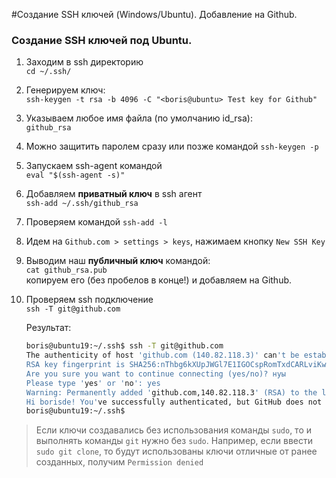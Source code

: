 #Создание SSH ключей (Windows/Ubuntu). Добавление на Github.

### Создание SSH ключей под Ubuntu.

1. Заходим в ssh директорию  
    ```cd ~/.ssh/```
2. Генерируем ключ:  
    ```ssh-keygen -t rsa -b 4096 -C "<boris@ubuntu> Test key for Github"```
3. Указываем любое имя файла (по умолчанию id_rsa):  
    ```github_rsa```
4. Можно защитить паролем сразу или позже командой ```ssh-keygen -p```
5. Запускаем ssh-agent командой  
   ```eval "$(ssh-agent -s)"```
6. Добавляем **приватный ключ** в ssh агент  
   ```ssh-add ~/.ssh/github_rsa```
7. Проверяем командой ```ssh-add -l```    
8. Идем на ```Github.com > settings > keys```, нажимаем кнопку ```New SSH Key```
9. Выводим наш **публичный ключ** командой:  
   ```cat github_rsa.pub```  
   копируем его (без пробелов в конце!) и добавляем на Github.
10. Проверяем ssh подключение  
   ```ssh -T git@github.com```  
   
    Результат:
      ```bash
      boris@ubuntu19:~/.ssh$ ssh -T git@github.com
      The authenticity of host 'github.com (140.82.118.3)' can't be established.
      RSA key fingerprint is SHA256:nThbg6kXUpJWGl7E1IGOCspRomTxdCARLviKw6E5SY8.
      Are you sure you want to continue connecting (yes/no)? нуы
      Please type 'yes' or 'no': yes
      Warning: Permanently added 'github.com,140.82.118.3' (RSA) to the list of known hosts.
      Hi borisde! You've successfully authenticated, but GitHub does not provide shell access.
      boris@ubuntu19:~/.ssh$
      ```   


> Если ключи создавались без использования команды ```sudo```, то и выполнять команды ```git``` нужно без ```sudo```. Например, если ввести ```sudo git clone```, то будут использованы ключи отличные от ранее созданных, получим ```Permission denied```